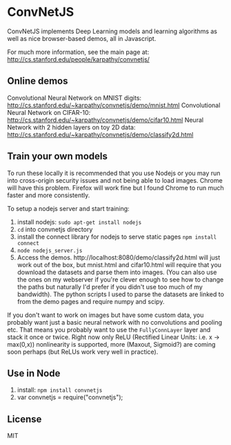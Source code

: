 
# ConvNetJS

ConvNetJS implements Deep Learning models and learning algorithms as well as nice browser-based demos, all in Javascript.

For much more information, see the main page at:
http://cs.stanford.edu/people/karpathy/convnetjs/

## Online demos
Convolutional Neural Network on MNIST digits: http://cs.stanford.edu/~karpathy/convnetjs/demo/mnist.html
Convolutional Neural Network on CIFAR-10: http://cs.stanford.edu/~karpathy/convnetjs/demo/cifar10.html
Neural Network with 2 hidden layers on toy 2D data: http://cs.stanford.edu/~karpathy/convnetjs/demo/classify2d.html

## Train your own models
To run these locally it is recommended that you use Nodejs or you may run into cross-origin security issues and not being able to load images. Chrome will have this problem. Firefox will work fine but I found Chrome to run much faster and more consistently.

To setup a nodejs server and start training:

1. install nodejs: `sudo apt-get install nodejs`
2. `cd` into convnetjs directory
3. install the connect library for nodejs to serve static pages `npm install connect`
4. `node nodejs_server.js`
5. Access the demos. http://localhost:8080/demo/classify2d.html will just work out of the box, but mnist.html and cifar10.html will require that you download the datasets and parse them into images. (You can also use the ones on my webserver if you're clever enough to see how to change the paths but naturally I'd prefer if you didn't use too much of my bandwidth). The python scripts I used to parse the datasets are linked to from the demo pages and require numpy and scipy. 

If you don't want to work on images but have some custom data, you probably want just a basic neural network with no convolutions and pooling etc. That means you probably want to use the `FullyConnLayer` layer and stack it once or twice. Right now only ReLU (Rectified Linear Units: i.e. x -> max(0,x)) nonlinearity is supported, more (Maxout, Sigmoid?) are coming soon perhaps (but ReLUs work very well in practice).

## Use in Node
1. install: `npm install convnetjs`
2. var convnetjs = require("convnetjs");

## License
MIT

